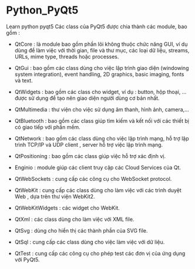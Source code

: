 # Python_PyQt5
Learn python pyqt5
Các class của PyQt5 được chia thành các module, bao gồm : 

+ QtCore : là module bao gồm phần lõi không thuộc chức năng GUI, ví dụ dùng để làm việc với thời gian, file và thư mục, các loại dữ liệu, streams, URLs, mime type, threads hoặc processes.

+ QtGui : bao gồm các class dùng cho việc lập trình giao diện (windowing system integration), event handling, 2D graphics, basic imaging, fonts và text.

+ QtWidgets : bao gồm các class cho widget, ví dụ : button, hộp thoại, … được sử dụng để tạo nên giao diện người dùng cơ bản nhất.

+ QtMultimedia : thư viện cho việc sử dụng âm thanh, hình ảnh, camera,… 

+ QtBluetooth : bao gồm các class giúp tìm kiếm và kết nối với các thiết bị có giao tiếp với phần mềm.

+ QtNetwork : bao gồm các class dùng cho việc lập trình mạng, hỗ trợ lập trình TCP/IP và UDP client , server hỗ trợ việc lập trình mạng.

+ QtPositioning : bao gồm các class giúp việc hỗ trợ xác định vị.

+ Enginio : module giúp các client truy cập các Cloud Services của Qt.

+ QtWebSockets : cung cấp các công cụ cho WebSocket protocol.

+ QtWebKit : cung cấp các class dùng cho làm việc với các trình duyệt Web , dựa trên thư viện WebKit2.

+ QtWebKitWidgets : các widget cho WebKit.

+ QtXml : các class dùng cho làm việc với XML file.

+ QtSvg : dùng cho hiển thị các thành phần của SVG file.

+ QtSql : cung cấp các class dùng cho việc làm việc với dữ liệu.

+ QtTest : cung cấp các công cụ cho phép test các đơn vị của ứng dụng với PyQt5.